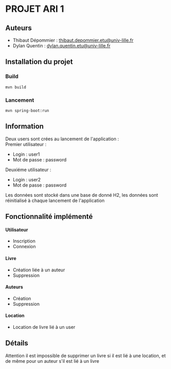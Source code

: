 # PROJET ARI 1

## Auteurs

- Thibaut Dépommier : thibaut.depommier.etu@univ-lille.fr
- Dylan Quentin : dylan.quentin.etu@univ-lille.fr

## Installation du projet

### Build
``mvn build``

### Lancement 
``mvn spring-boot:run``

## Information

Deux users sont crées au lancement de l'application :  
 Premier utilisateur : 
 - Login : user1
 - Mot de passe : password
    
 Deuxiéme utilisateur :   
 - Login : user2
 - Mot de passe : password
 
 Les données sont stocké dans une base de donné H2, les données sont réinitialisé à chaque lancement de l'application
 
## Fonctionnalité implémenté  


#### Utilisateur

- Inscription
- Connexion

#### Livre

- Création liée à un auteur
- Suppression

#### Auteurs

- Création
- Suppression

#### Location

- Location de livre lié à un user


## Détails

Attention il est impossible de supprimer un livre si il est lié à une location, et de même pour un auteur s'il est lié à un livre
